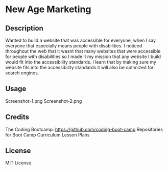 # New Age Marketing

## Description

Wanted to build a website that was accessible for everyone, when I say everyone that especially means people with disabilities. I noticed throughout the web that it wasnt that many websites that were accessible for people with disabilities so I made it my mission that any website I build would fit into the accessibility standards. I learn that by making sure my website fits into the accessibility standards it will also be optimized for search engines.

## Usage

Screenshot-1.png
Screenshot-2.png

## Credits
The Coding Bootcamp: https://github.com/coding-boot-camp
Repositories for Boot Camp Curriculum Lesson Plans

## License

MIT License.
